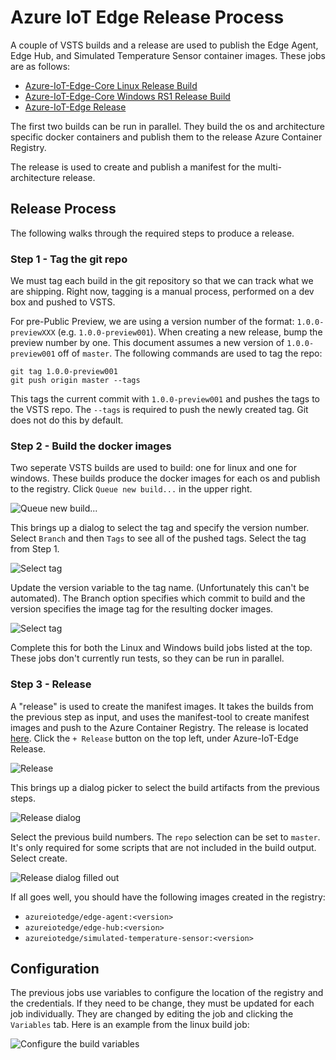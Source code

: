 # Azure IoT Edge Release Process
A couple of VSTS builds and a release are used to publish the Edge Agent, Edge Hub, and Simulated Temperature Sensor container images.
These jobs are as follows:
* [Azure-IoT-Edge-Core Linux Release Build](https://msazure.visualstudio.com/One/_build/index?context=mine&path=%5CCustom%5CAzure%5CIoT%5CEdge%5CCore%5CRelease&definitionId=12790&_a=completed)
* [Azure-IoT-Edge-Core Windows RS1 Release Build](https://msazure.visualstudio.com/One/_build/index?context=allDefinitions&path=%5CCustom%5CAzure%5CIoT%5CEdge%5CCore%5CRelease&definitionId=12809&_a=completed)
* [Azure-IoT-Edge Release](https://msazure.visualstudio.com/one/_release?definitionid=643&_a=releases)

The first two builds can be run in parallel.
They build the os and architecture specific docker containers and publish them to the release Azure Container Registry.

The release is used to create and publish a manifest for the multi-architecture release.

## Release Process
The following walks through the required steps to produce a release.

### Step 1 - Tag the git repo
We must tag each build in the git repository so that we can track what we are shipping.
Right now, tagging is a manual process, performed on a dev box and pushed to VSTS.

For pre-Public Preview, we are using a version number of the format: `1.0.0-previewXXX` (e.g. `1.0.0-preview001`).
When creating a new release, bump the preview number by one.
This document assumes a new version of `1.0.0-preview001` off of `master`.
The following commands are used to tag the repo:

```git
git tag 1.0.0-preview001
git push origin master --tags
```

This tags the current commit with `1.0.0-preview001` and pushes the tags to the VSTS repo.
The `--tags` is required to push the newly created tag.
Git does not do this by default.

### Step 2 - Build the docker images
Two seperate VSTS builds are used to build: one for linux and one for windows.
These builds produce the docker images for each os and publish to the registry.
Click `Queue new build...` in the upper right.

![Queue new build...][queue]

This brings up a dialog to select the tag and specify the version number.
Select `Branch` and then `Tags` to see all of the pushed tags.
Select the tag from Step 1.

![Select tag][queue-tag]

Update the version variable to the tag name.
(Unfortunately this can't be automated).
The Branch option specifies which commit to build and the version specifies the image tag for the resulting docker images.

![Select tag][queue2]

Complete this for both the Linux and Windows build jobs listed at the top.
These jobs don't currently run tests, so they can be run in parallel.

### Step 3 - Release
A "release" is used to create the manifest images.
It takes the builds from the previous step as input, and uses the manifest-tool to create manifest images and push to the Azure Container Registry.
The release is located [here](https://msazure.visualstudio.com/One/_release?definitionId=643&_a=releases).
Click the `+ Release` button on the top left, under Azure-IoT-Edge Release.

![Release][release]

This brings up a dialog picker to select the build artifacts from the previous steps.

![Release dialog][release2]

Select the previous build numbers.
The `repo` selection can be set to `master`.
It's only required for some scripts that are not included in the build output.
Select create.

![Release dialog filled out][release3]

If all goes well, you should have the following images created in the registry:
* `azureiotedge/edge-agent:<version>`
* `azureiotedge/edge-hub:<version>`
* `azureiotedge/simulated-temperature-sensor:<version>`

## Configuration
The previous jobs use variables to configure the location of the registry and the credentials.
If they need to be change, they must be updated for each job individually.
They are changed by editing the job and clicking the `Variables` tab.
Here is an example from the linux build job:

![Configure the build variables][config]

[queue]: images/release-queue.png
[queue2]: images/release-queue2.png
[queue-tag]: images/release-queue-tag.png
[release]: images/release-release.png
[release2]: images/release-release2.png
[release3]: images/release-release3.png
[config]: images/release-config.png